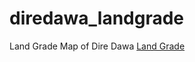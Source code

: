 # diredawa_landgrade
Land Grade Map of Dire Dawa 
[Land Grade](https://nuryahya.github.io/diredawa_landgrade/#13/9.6052/41.8353)
